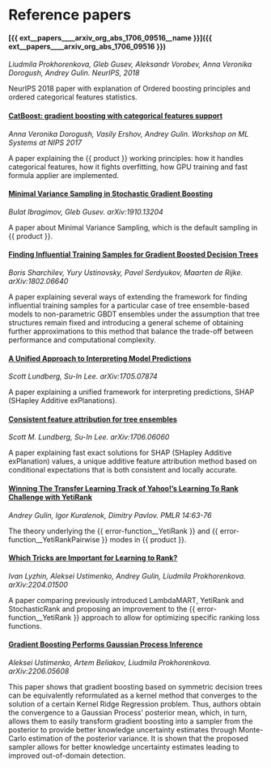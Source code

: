 # Reference papers

#### [{{ ext__papers____arxiv_org_abs_1706_09516__name }}]({{ ext__papers____arxiv_org_abs_1706_09516 }})

_Liudmila Prokhorenkova, Gleb Gusev, Aleksandr Vorobev, Anna Veronika Dorogush, Andrey Gulin. NeurIPS, 2018_

NeurIPS 2018 paper with explanation of Ordered boosting principles and ordered categorical features statistics.

#### [CatBoost: gradient boosting with categorical features support](http://learningsys.org/nips17/assets/papers/paper_11.pdf)

_Anna Veronika Dorogush, Vasily Ershov, Andrey Gulin. Workshop on ML Systems at NIPS 2017_

A paper explaining the {{ product }} working principles: how it handles categorical features, how it fights overfitting, how GPU training and fast formula applier are implemented.

#### [Minimal Variance Sampling in Stochastic Gradient Boosting](https://arxiv.org/abs/1910.13204)

_Bulat Ibragimov, Gleb Gusev. arXiv:1910.13204_

A paper about Minimal Variance Sampling, which is the default sampling in {{ product }}.

#### [Finding Influential Training Samples for Gradient Boosted Decision Trees](https://arxiv.org/abs/1802.06640)

_Boris Sharchilev, Yury Ustinovsky, Pavel Serdyukov, Maarten de Rijke. arXiv:1802.06640_

A paper explaining several ways of extending the framework for finding influential training samples for a particular case of tree ensemble-based models to non-parametric GBDT ensembles under the assumption that tree structures remain fixed and introducing a general scheme of obtaining further approximations to this method that balance the trade-off between performance and computational complexity.

#### [A Unified Approach to Interpreting Model Predictions](https://arxiv.org/abs/1705.07874)

_Scott Lundberg, Su-In Lee. arXiv:1705.07874_

A paper explaining a unified framework for interpreting predictions, SHAP (SHapley Additive exPlanations).

#### [Consistent feature attribution for tree ensembles](https://arxiv.org/abs/1706.06060)

_Scott M. Lundberg, Su-In Lee. arXiv:1706.06060_

A paper explaining fast exact solutions for SHAP (SHapley Additive exPlanation) values, a unique additive feature attribution method based on conditional expectations that is both consistent and locally accurate.

#### [Winning The Transfer Learning Track of Yahoo!’s Learning To Rank Challenge with YetiRank](http://proceedings.mlr.press/v14/gulin11a.html)

_Andrey Gulin, Igor Kuralenok, Dimitry Pavlov. PMLR 14:63-76_

The theory underlying the {{ error-function__YetiRank }} and {{ error-function__YetiRankPairwise }} modes in {{ product }}.

#### [Which Tricks are Important for Learning to Rank?](https://arxiv.org/abs/2204.01500)

_Ivan Lyzhin, Aleksei Ustimenko, Andrey Gulin, Liudmila Prokhorenkova. arXiv:2204.01500_

A paper comparing previously introduced LambdaMART, YetiRank and StochasticRank and proposing an improvement to the {{ error-function__YetiRank }} approach to allow for optimizing specific ranking loss functions.

#### [Gradient Boosting Performs Gaussian Process Inference](https://arxiv.org/abs/2206.05608)

_Aleksei Ustimenko, Artem Beliakov, Liudmila Prokhorenkova. arXiv:2206.05608_

This paper shows that gradient boosting based on symmetric decision trees can be equivalently reformulated as a kernel method that converges to the solution of a certain Kernel Ridge Regression problem. Thus, authors obtain the convergence to a Gaussian Process' posterior mean, which, in turn, allows them to easily transform gradient boosting into a sampler from the posterior to provide better knowledge uncertainty estimates through Monte-Carlo estimation of the posterior variance. It is shown that the proposed sampler allows for better knowledge uncertainty estimates leading to improved out-of-domain detection.

